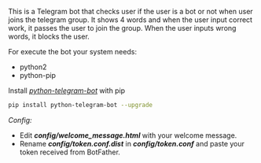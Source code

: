 This is a Telegram bot that checks user if the user is a bot or not when user joins the telegram group.
It shows 4 words and when the user input correct work, it passes the user to join the group.
When the user inputs wrong words, it blocks the user.

For execute the bot your system needs:

- python2
- python-pip

Install [*python-telegram-bot*](https://github.com/python-telegram-bot/python-telegram-bot) with pip 
```sh
pip install python-telegram-bot --upgrade
```

*Config:*
- Edit ***config/welcome_message.html*** with your welcome message.
- Rename ***config/token.conf.dist*** in ***config/token.conf*** and paste your token received from BotFather.







